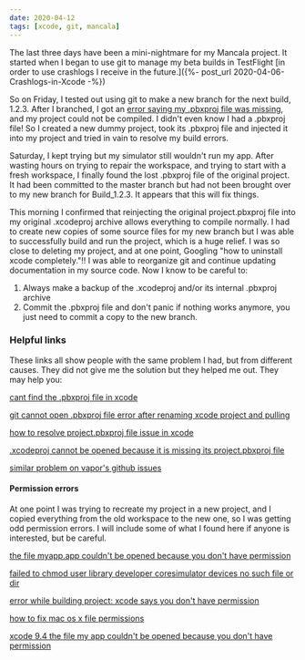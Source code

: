 ```yaml
---
date: 2020-04-12
tags: [xcode, git, mancala]
---
```

The last three days have been a mini-nightmare for my Mancala project. It started when I began to use git to manage my beta builds in TestFlight [in order to use crashlogs I receive in the future.]({%- post_url 2020-04-06-Crashlogs-in-Xcode -%})

So on Friday, I tested out using git to make a new branch for the next build, 1.2.3. After I branched, I got an [error saying my .pbxproj file was missing](https://stackoverflow.com/questions/12143281/project-xcodeproj-cannot-be-opened-because-it-is-missing-its-project-pbxproj), and my project could not be compiled. I didn't even know I had a .pbxproj file! So I created a new dummy project, took its .pbxproj file and injected it into my project and tried in vain to resolve my build errors.

Saturday, I kept trying but my simulator still wouldn't run my app. After wasting hours on trying to repair the workspace, and trying to start with a fresh workspace, I finally found the lost .pbxproj file of the original project. It had been committed to the master branch but had not been brought over to my new branch for Build_1.2.3. It appears that this will fix things.

This morning I confirmed that reinjecting the original project.pbxproj file into my original .xcodeproj archive allows everything to compile normally. I had to create new copies of some source files for my new branch but I was able to successfully build and run the project, which is a huge relief. I was so close to deleting my project, and at one point, Googling "how to uninstall xcode completely."!! I was able to reorganize git and continue updating documentation in my source code. Now I know to be careful to:

1. Always make a backup of the .xcodeproj and/or its internal .pbxproj archive
2. Commit the .pbxproj file and don't panic if nothing works anymore, you just need to commit a copy to the new branch.

### Helpful links
These links all show people with the same problem I had, but from different causes. They did not give me the solution but they helped me out. They may help you:

[cant find the .pbxproj file in xcode](https://stackoverflow.com/questions/30680796/cant-find-the-pbxproj-file-in-xcode)

[git cannot open .pbxproj file error after renaming xcode project and pulling](https://stackoverflow.com/questions/13768908/git-cannot-open-pbxproj-file-error-after-renaming-xcode-project-and-pulling-ch)

[how to resolve project.pbxproj file issue in xcode](http://burnignorance.com/iphone-development-tips/how-to-resolve-project-pbxproj-file-issue-in-xcode/)

[.xcodeproj cannot be opened because it is missing its project.pbxproj file](https://recalll.co/ask/v/topic/xcode-Project-UsersXDesktopXX.xcodeproj-cannot-be-opened-because-it-is-missing-its-project.pbxproj-file/55a10aac7d356308158b6f17)

[similar problem on vapor's github issues](https://github.com/vapor/vapor/issues/1620)

#### Permission errors
At one point I was trying to recreate my project in a new project, and I copied everything from the old workspace to the new one, so I was getting odd permission errors. I will include some of what I found here if anyone is interested, but be careful.

[the file myapp.app couldn't be opened because you don't have permission](https://stackoverflow.com/questions/24924809/the-file-myapp-app-couldnt-be-opened-because-you-dont-have-permission-to-vi)

[failed to chmod user library developer coresimulator devices no such file or dir](https://stackoverflow.com/questions/40485155/failed-to-chmod-user-library-developer-coresimulator-devices-no-such-file-or-dir)

[error while building project: xcode says you don't have permission](https://stackoverflow.com/questions/27355361/error-while-build-project-xcode-says-you-dont-have-permission/27355521)

[how to fix mac os x file permissions](https://dreamlight.com/how-to-fix-mac-os-x-file-permissions/)

[xcode 9.4 the file my app couldn't be opened because you don't have permission](https://stackoverflow.com/questions/50932339/xcode-9-4-the-file-my-app-couldn-t-be-opened-because-you-don-t-have-permission)
